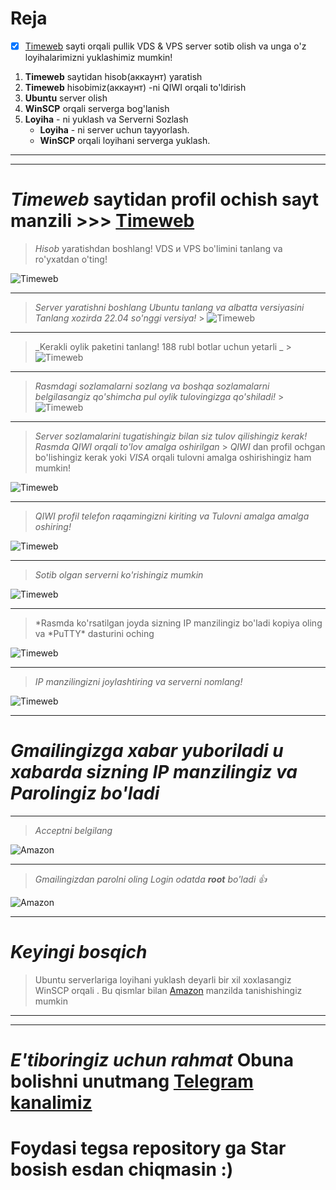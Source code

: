# **Reja**

- [x] [Timeweb](https://timeweb.cloud/vds?utm_source=cp30907&utm_medium=timeweb&utm_campaign=timeweb-bring-a-friend) sayti orqali pullik VDS & VPS server sotib olish va unga o'z loyihalarimizni yuklashimiz mumkin!

1. **Timeweb** saytidan hisob(аккаунт) yaratish
2. **Timeweb** hisobimiz(аккаунт) -ni QIWI orqali to'ldirish
3. **Ubuntu** server olish
4. **WinSCP** orqali serverga bog'lanish
5. **Loyiha** - ni yuklash va Serverni Sozlash
   - **Loyiha** - ni server uchun tayyorlash.
   - **WinSCP** orqali loyihani serverga yuklash.

<hr>
<hr>

# _Timeweb_ saytidan profil ochish sayt manzili >>> [Timeweb](https://timeweb.cloud/vds?utm_source=cp30907&utm_medium=timeweb&utm_campaign=timeweb-bring-a-friend)

> _Hisob_ yaratishdan boshlang! VDS и VPS bo'limini tanlang va ro'yxatdan o'ting!

![Timeweb](images/1.PNG)

<hr>

> _Server yaratishni boshlang Ubuntu tanlang va albatta versiyasini Tanlang xozirda 22.04 so'nggi versiya!_ > ![Timeweb](images/2.PNG)

<hr>

> _Kerakli oylik paketini tanlang! 188 rubl botlar uchun yetarli _ > ![Timeweb](images/3.PNG)

<hr>

> _Rasmdagi sozlamalarni sozlang va boshqa sozlamalarni belgilasangiz qo'shimcha pul oylik tulovingizga qo'shiladi!_ > ![Timeweb](images/4.PNG)

<hr>

> _Server sozlamalarini tugatishingiz bilan siz tulov qilishingiz kerak! Rasmda QIWI orqali to'lov amalga oshirilgan_ > _QIWI_ dan profil ochgan bo'lishingiz kerak yoki _VISA_ orqali tulovni amalga oshirishingiz ham mumkin!

![Timeweb](images/5.PNG)

<hr>

> _QIWI profil telefon raqamingizni kiriting va Tulovni amalga amalga oshiring!_

![Timeweb](images/6.PNG)

<hr>

> _Sotib olgan serverni ko'rishingiz mumkin_

![Timeweb](images/8.PNG)

<hr>

> *Rasmda ko'rsatilgan joyda sizning IP manzilingiz bo'ladi kopiya oling va *PuTTY\* dasturini oching

![Timeweb](images/9.PNG)

<hr>

> _IP manzilingizni joylashtiring va serverni nomlang!_

![Timeweb](images/10.PNG)

<hr>

# *Gmailingizga xabar yuboriladi u xabarda sizning IP manzilingiz va *Parolingiz* bo'ladi*

<hr>

> _Acceptni belgilang_

![Amazon](images/12.PNG)

<hr>

> _Gmailingizdan parolni oling Login odatda **root** bo'ladi :+1:_

![Amazon](images/13.PNG)

<hr>

# _Keyingi bosqich_

> Ubuntu serverlariga loyihani yuklash deyarli bir xil xoxlasangiz WinSCP orqali . Bu qismlar bilan [Amazon](https://github.com/SaidqodirxonUz/forServer/blob/master/amazon/README.md) manzilda tanishishingiz mumkin

<hr>
<hr>

# _E'tiboringiz uchun rahmat_ Obuna bolishni unutmang [Telegram kanalimiz](https://t.me/KingsOfJS)

# Foydasi tegsa repository ga Star bosish esdan chiqmasin :)
